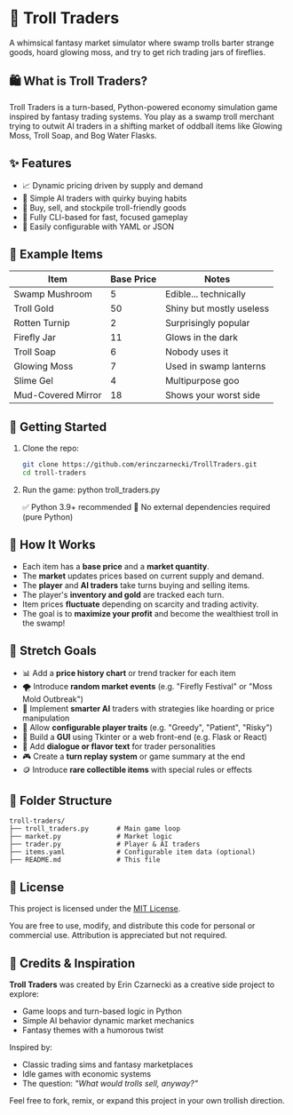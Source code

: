 # 🧌 Troll Traders

A whimsical fantasy market simulator where swamp trolls barter strange goods, hoard glowing moss, and try to get rich trading jars of fireflies.

## 🛍️ What is Troll Traders?

Troll Traders is a turn-based, Python-powered economy simulation game inspired by fantasy trading systems. You play as a swamp troll merchant trying to outwit AI traders in a shifting market of oddball items like Glowing Moss, Troll Soap, and Bog Water Flasks.

## ✨ Features

- 📈 Dynamic pricing driven by supply and demand
- 🤖 Simple AI traders with quirky buying habits
- 🛒 Buy, sell, and stockpile troll-friendly goods
- 🎨 Fully CLI-based for fast, focused gameplay
- 🔄 Easily configurable with YAML or JSON

## 🧪 Example Items

| Item               | Base Price | Notes                    |
| ------------------ | ---------- | ------------------------ |
| Swamp Mushroom     | 5          | Edible... technically    |
| Troll Gold         | 50         | Shiny but mostly useless |
| Rotten Turnip      | 2          | Surprisingly popular     |
| Firefly Jar        | 11         | Glows in the dark        |
| Troll Soap         | 6          | Nobody uses it           |
| Glowing Moss       | 7          | Used in swamp lanterns   |
| Slime Gel          | 4          | Multipurpose goo         |
| Mud-Covered Mirror | 18         | Shows your worst side    |

## 🚀 Getting Started

1. Clone the repo:
   ```bash
   git clone https://github.com/erinczarnecki/TrollTraders.git
   cd troll-traders

2. Run the game:
   python troll_traders.py

   ✅ Python 3.9+ recommended
   🐍 No external dependencies required (pure Python)

## 🧠 How It Works

- Each item has a **base price** and a **market quantity**.
- The **market** updates prices based on current supply and demand.
- The **player** and **AI traders** take turns buying and selling items.
- The player's **inventory and gold** are tracked each turn.
- Item prices **fluctuate** depending on scarcity and trading activity.
- The goal is to **maximize your profit** and become the wealthiest troll in the swamp!

## 🔮 Stretch Goals

- 📊 Add a **price history chart** or trend tracker for each item
- 🌪️ Introduce **random market events** (e.g. "Firefly Festival" or "Moss Mold Outbreak")
- 🧠 Implement **smarter AI** traders with strategies like hoarding or price manipulation
- 🧾 Allow **configurable player traits** (e.g. "Greedy", "Patient", "Risky")
- 🎨 Build a **GUI** using Tkinter or a web front-end (e.g. Flask or React)
- 💬 Add **dialogue or flavor text** for trader personalities
- 🎮 Create a **turn replay system** or game summary at the end
- 🪙 Introduce **rare collectible items** with special rules or effects


## 📁 Folder Structure

```text
troll-traders/
├── troll_traders.py       # Main game loop
├── market.py              # Market logic
├── trader.py              # Player & AI traders
├── items.yaml             # Configurable item data (optional)
├── README.md              # This file
```

## 📜 License

This project is licensed under the [MIT License](LICENSE).

You are free to use, modify, and distribute this code for personal or commercial use. Attribution is appreciated but not required.

## 💬 Credits & Inspiration

**Troll Traders** was created by Erin Czarnecki as a creative side project to explore:

- Game loops and turn-based logic in Python
- Simple AI behavior dynamic market mechanics
- Fantasy themes with a humorous twist

Inspired by:
- Classic trading sims and fantasy marketplaces
- Idle games with economic systems
- The question: *"What would trolls sell, anyway?"*

Feel free to fork, remix, or expand this project in your own trollish direction.
